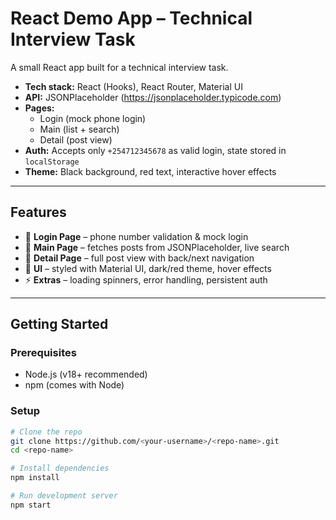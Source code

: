 # React Demo App – Technical Interview Task

A small React app built for a technical interview task.

- **Tech stack:** React (Hooks), React Router, Material UI  
- **API:** JSONPlaceholder (https://jsonplaceholder.typicode.com)  
- **Pages:**  
  - Login (mock phone login)  
  - Main (list + search)  
  - Detail (post view)  
- **Auth:** Accepts only `+254712345678` as valid login, state stored in `localStorage`  
- **Theme:** Black background, red text, interactive hover effects  

---

## Features

- 🔑 **Login Page** – phone number validation & mock login  
- 📃 **Main Page** – fetches posts from JSONPlaceholder, live search  
- 📄 **Detail Page** – full post view with back/next navigation  
- 🎨 **UI** – styled with Material UI, dark/red theme, hover effects  
- ⚡ **Extras** – loading spinners, error handling, persistent auth  

---

## Getting Started

### Prerequisites
- Node.js (v18+ recommended)
- npm (comes with Node)

### Setup
```bash
# Clone the repo
git clone https://github.com/<your-username>/<repo-name>.git
cd <repo-name>

# Install dependencies
npm install

# Run development server
npm start
